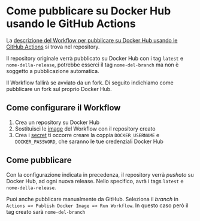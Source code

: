 # Come pubblicare su Docker Hub usando le GitHub Actions

La [descrizione del Workflow per pubblicare su Docker Hub usando le GitHub Actions](https://github.com/misskey-dev/misskey/blob/develop/.github/workflows/docker.yml) si trova nel repository.

Il repository originale verrà pubblicato su Docker Hub con i tag `latest` e `nome-della-release`, potrebbe esserci il tag `nome-del-branch` ma non è soggetto a pubblicazione automatica.

Il Workflow fallirà se avviato da un fork. Di seguito indichiamo come pubblicare un fork sul proprio Docker Hub.

## Come configurare il Workflow

1. Crea un repository su Docker Hub
2. Sostituisci le [image](https://github.com/misskey-dev/misskey/blob/53f3b779bf16abcda4f6e026c51384f3b8fbcc62/.github/workflows/docker.yml#L20) del Workflow con il repository creato
3. Crea i [secret](https://docs.github.com/ja/actions/reference/encrypted-secrets#creating-encrypted-secrets-for-a-repository) ti occorre creare la coppia `DOCKER_USERNAME` e `DOCKER_PASSWORD`, che saranno le tue credenziali Docker Hub

## Come pubblicare

Con la configurazione indicata in precedenza, il repository verrà _pushato_ su Docker Hub, ad ogni nuova release. Nello specifico, avrà i tags `latest` e `nome-della-release`.

Puoi anche pubblicare manualmente da GitHub. Seleziona il _branch_ in `Actions => Publish Docker Image => Run Workflow`. In questo caso però il tag creato sarà `nome-del-branch`
